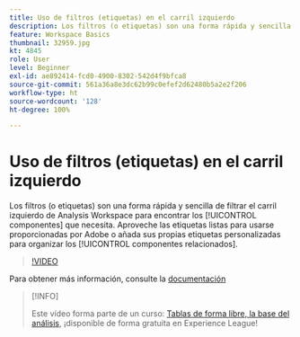 ```yaml
---
title: Uso de filtros (etiquetas) en el carril izquierdo
description: Los filtros (o etiquetas) son una forma rápida y sencilla de filtrar el carril izquierdo de Analysis Workspace para encontrar los componentes que necesita. Aproveche las etiquetas listas para usarse proporcionadas por Adobe o añada sus propias etiquetas personalizadas para organizar los componentes relacionados.
feature: Workspace Basics
thumbnail: 32959.jpg
kt: 4845
role: User
level: Beginner
exl-id: ae892414-fcd0-4900-8302-542d4f9bfca8
source-git-commit: 561a36a8e3dc62b99c0efef2d62480b5a2e2f206
workflow-type: ht
source-wordcount: '128'
ht-degree: 100%

---
```


# Uso de filtros (etiquetas) en el carril izquierdo

Los filtros (o etiquetas) son una forma rápida y sencilla de filtrar el carril izquierdo de Analysis Workspace para encontrar los [!UICONTROL componentes] que necesita. Aproveche las etiquetas listas para usarse proporcionadas por Adobe o añada sus propias etiquetas personalizadas para organizar los [!UICONTROL componentes relacionados].

>[!VIDEO](https://video.tv.adobe.com/v/32959/?quality=12)

Para obtener más información, consulte la [documentación](https://experienceleague.adobe.com/docs/analytics/analyze/analysis-workspace/analysis-workspace-features.html?lang=es)

>[!INFO]
>
> Este vídeo forma parte de un curso: [Tablas de forma libre, la base del análisis](https://experienceleague.adobe.com/?recommended=Analytics-U-1-2020.3), ¡disponible de forma gratuita en Experience League!
